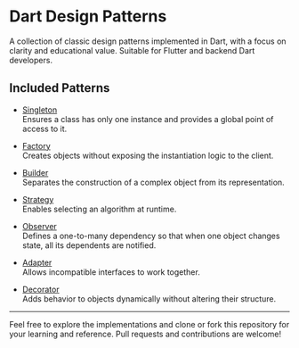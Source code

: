 # Dart Design Patterns

A collection of classic design patterns implemented in Dart, with a focus on clarity and educational value. Suitable for Flutter and backend Dart developers.

## Included Patterns

- [Singleton](https://github.com/AminMemariani/Dart_Design_Patterns/blob/master/Singleton/singleton.dart)  
  Ensures a class has only one instance and provides a global point of access to it.

- [Factory](https://github.com/AminMemariani/Dart_Design_Patterns/blob/master/Factory/factory.dart)  
  Creates objects without exposing the instantiation logic to the client.

- [Builder](https://github.com/AminMemariani/Dart_Design_Patterns/blob/master/Builder/builder.dart)  
  Separates the construction of a complex object from its representation.

- [Strategy](https://github.com/AminMemariani/Dart_Design_Patterns/blob/master/Strategy/strategy.dart)  
  Enables selecting an algorithm at runtime.

- [Observer](https://github.com/AminMemariani/Dart_Design_Patterns/blob/master/Observer/observer.dart)  
  Defines a one-to-many dependency so that when one object changes state, all its dependents are notified.

- [Adapter](https://github.com/AminMemariani/Dart_Design_Patterns/blob/master/Adapter/adapter.dart)  
  Allows incompatible interfaces to work together.

- [Decorator](https://github.com/AminMemariani/Dart_Design_Patterns/blob/master/Decorator/decorator.dart)  
  Adds behavior to objects dynamically without altering their structure.

---

Feel free to explore the implementations and clone or fork this repository for your learning and reference. Pull requests and contributions are welcome!
